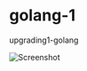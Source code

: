 # golang-1
 upgrading1-golang
 
 ![Screenshot](https://user-images.githubusercontent.com/44079569/95682157-005b7000-0c0e-11eb-8944-1343a25047c7.png)
